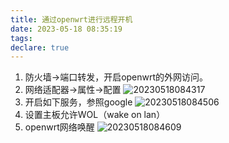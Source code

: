 ```yaml
---
title: 通过openwrt进行远程开机
date: 2023-05-18 08:35:19
tags:
declare: true
---
```

1. 防火墙->端口转发，开启openwrt的外网访问。<!--more-->
2. 网络适配器->属性->配置
![20230518084317](https://cdn.jsdelivr.net/gh/Corner430/Picture/images/20230518084317.png)
3. 开启如下服务，参照google
![20230518084506](https://cdn.jsdelivr.net/gh/Corner430/Picture/images/20230518084506.png)
4. 设置主板允许WOL（wake on lan）
5. openwrt网络唤醒
![20230518084609](https://cdn.jsdelivr.net/gh/Corner430/Picture/images/20230518084609.png)